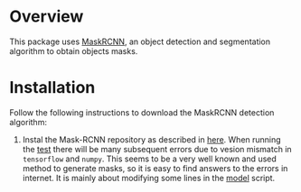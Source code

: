 # Overview

This package uses [MaskRCNN](https://github.com/matterport/Mask_RCNN/tree/master), an object detection and segmentation algorithm to obtain objects masks.


# Installation

Follow the following instructions to download the MaskRCNN detection algorithm:

1. Instal the Mask-RCNN repository as described in [here](https://github.com/matterport/Mask_RCNN#installation). When running the [test](./object_detection/test/test_maskRCNN.py) there will be many subsequent errors due to vesion mismatch in `tensorflow` and `numpy`. This seems to be a very well known and used method to generate masks, so it is easy to find answers to the errors in internet. It is mainly about modifying some lines in the [model](https://github.com/matterport/Mask_RCNN/blob/3deaec5d902d16e1daf56b62d5971d428dc920bc/mrcnn/model.py) script.
